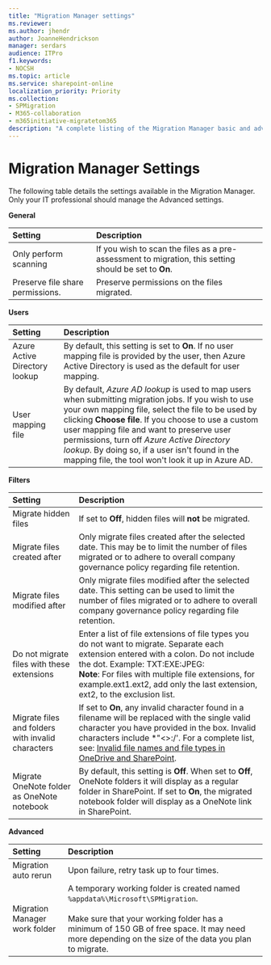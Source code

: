 ```yaml
---
title: "Migration Manager settings"
ms.reviewer: 
ms.author: jhendr
author: JoanneHendrickson
manager: serdars
audience: ITPro
f1.keywords:
- NOCSH
ms.topic: article
ms.service: sharepoint-online
localization_priority: Priority
ms.collection: 
- SPMigration
- M365-collaboration
- m365initiative-migratetom365
description: "A complete listing of the Migration Manager basic and advanced settings." 
---
```


# Migration Manager Settings



The following table details the settings available in the Migration Manager. Only your IT professional should manage the Advanced settings.

**General**
 
|**Setting**|**Description**|
|:-----|:-----|
|Only perform scanning|If you wish to scan the files as a pre-assessment to migration, this setting should be set to **On**.|
|Preserve file share permissions.|Preserve permissions on the files migrated.|


**Users**

|**Setting**|**Description**|
|:-----|:-----|
|Azure Active Directory lookup |By default, this setting is set to **On**. If no user mapping file is provided by the user, then Azure Active Directory is used as the default for user mapping.|
|User mapping file|By default,  *Azure AD lookup*  is used to map users when submitting migration jobs. If you wish to use your own mapping file, select the file to be used by clicking **Choose file**. If you choose to use a custom user mapping file and want to preserve user permissions, turn off  *Azure Active Directory lookup*. By doing so, if a user isn't found in the mapping file, the tool won't look it up in Azure AD.|


**Filters**

|**Setting**|**Description**|
|:-----|:-----|
|Migrate hidden files|If set to **Off**, hidden files will **not** be migrated.|
|Migrate files created after|Only migrate files created after the selected date. This may be to limit the number of files migrated or to adhere to overall company governance policy regarding file retention.|
|Migrate files modified after|Only migrate files modified after the selected date. This setting can be used to limit the number of files migrated or to adhere to overall company governance policy regarding file retention. |
|Do not migrate files with these extensions|Enter a list of file extensions of file types you do not want to migrate. Separate each extension entered with a colon. Do not include the dot.  Example: TXT:EXE:JPEG: </br> **Note**: For files with multiple file extensions, for example.ext1.ext2, add only the last extension, ext2, to the exclusion list.|
|Migrate files and folders with invalid characters|If set to **On**, any invalid character found in a filename will be replaced with the single valid character you have provided in the box. Invalid characters include *"<>:/\'. For a complete list, see: [Invalid file names and file types in OneDrive and SharePoint](https://support.microsoft.com/en-us/office/invalid-file-names-and-file-types-in-onedrive-and-sharepoint-64883a5d-228e-48f5-b3d2-eb39e07630fa).|
|Migrate OneNote folder as OneNote notebook <br/>|By default, this setting is **Off**. When set to **Off**, OneNote folders it will display as a regular folder in SharePoint.  If set to **On**, the migrated notebook folder will display as a OneNote link in SharePoint.<br/>|

**Advanced**

|**Setting**|**Description**|
|:-----|:-----|
|Migration auto rerun|Upon failure, retry task up to four times.|
|Migration Manager work folder|A temporary working folder is created named `%appdata%\Microsoft\SPMigration`. </br></br> Make sure that your working folder has a minimum of 150 GB of free space. It may need more depending on the size of the data you plan to migrate.|
